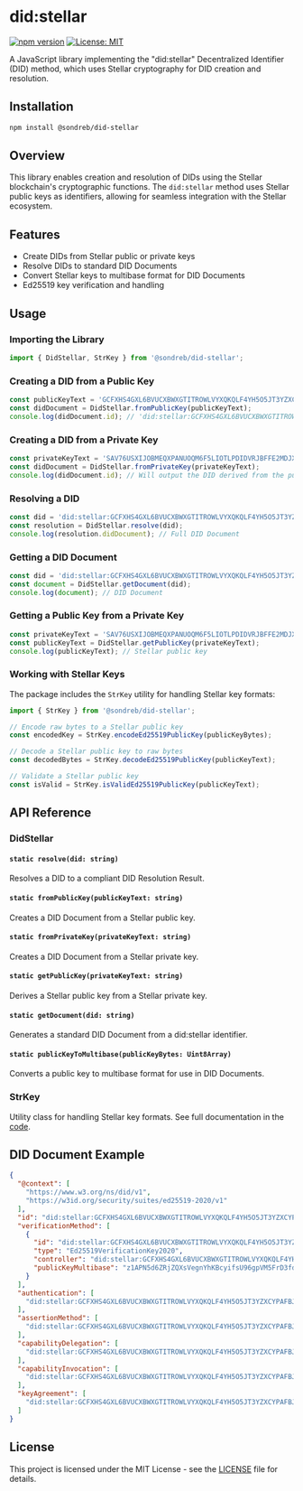 # did:stellar

[![npm version](https://badge.fury.io/js/%40sondreb%2Fdid-stellar.svg)](https://www.npmjs.com/package/@sondreb/did-stellar)
[![License: MIT](https://img.shields.io/badge/License-MIT-yellow.svg)](https://opensource.org/licenses/MIT)

A JavaScript library implementing the "did:stellar" Decentralized Identifier (DID) method, which uses Stellar cryptography for DID creation and resolution.

## Installation

```bash
npm install @sondreb/did-stellar
```

## Overview

This library enables creation and resolution of DIDs using the Stellar blockchain's cryptographic functions. The `did:stellar` method uses Stellar public keys as identifiers, allowing for seamless integration with the Stellar ecosystem.

## Features

- Create DIDs from Stellar public or private keys
- Resolve DIDs to standard DID Documents
- Convert Stellar keys to multibase format for DID Documents
- Ed25519 key verification and handling

## Usage

### Importing the Library

```javascript
import { DidStellar, StrKey } from '@sondreb/did-stellar';
```

### Creating a DID from a Public Key

```javascript
const publicKeyText = 'GCFXHS4GXL6BVUCXBWXGTITROWLVYXQKQLF4YH5O5JT3YZXCYPAFBJZB';
const didDocument = DidStellar.fromPublicKey(publicKeyText);
console.log(didDocument.id); // 'did:stellar:GCFXHS4GXL6BVUCXBWXGTITROWLVYXQKQLF4YH5O5JT3YZXCYPAFBJZB'
```

### Creating a DID from a Private Key

```javascript
const privateKeyText = 'SAV76USXIJOBMEQXPANUOQM6F5LIOTLPDIDVRJBFFE2MDJXG24TAPUU7';
const didDocument = DidStellar.fromPrivateKey(privateKeyText);
console.log(didDocument.id); // Will output the DID derived from the public key
```

### Resolving a DID

```javascript
const did = 'did:stellar:GCFXHS4GXL6BVUCXBWXGTITROWLVYXQKQLF4YH5O5JT3YZXCYPAFBJZB';
const resolution = DidStellar.resolve(did);
console.log(resolution.didDocument); // Full DID Document
```

### Getting a DID Document

```javascript
const did = 'did:stellar:GCFXHS4GXL6BVUCXBWXGTITROWLVYXQKQLF4YH5O5JT3YZXCYPAFBJZB';
const document = DidStellar.getDocument(did);
console.log(document); // DID Document
```

### Getting a Public Key from a Private Key

```javascript
const privateKeyText = 'SAV76USXIJOBMEQXPANUOQM6F5LIOTLPDIDVRJBFFE2MDJXG24TAPUU7';
const publicKeyText = DidStellar.getPublicKey(privateKeyText);
console.log(publicKeyText); // Stellar public key
```

### Working with Stellar Keys

The package includes the `StrKey` utility for handling Stellar key formats:

```javascript
import { StrKey } from '@sondreb/did-stellar';

// Encode raw bytes to a Stellar public key
const encodedKey = StrKey.encodeEd25519PublicKey(publicKeyBytes);

// Decode a Stellar public key to raw bytes
const decodedBytes = StrKey.decodeEd25519PublicKey(publicKeyText);

// Validate a Stellar public key
const isValid = StrKey.isValidEd25519PublicKey(publicKeyText);
```

## API Reference

### DidStellar

#### `static resolve(did: string)`

Resolves a DID to a compliant DID Resolution Result.

#### `static fromPublicKey(publicKeyText: string)`

Creates a DID Document from a Stellar public key.

#### `static fromPrivateKey(privateKeyText: string)`

Creates a DID Document from a Stellar private key.

#### `static getPublicKey(privateKeyText: string)`

Derives a Stellar public key from a Stellar private key.

#### `static getDocument(did: string)`

Generates a standard DID Document from a did:stellar identifier.

#### `static publicKeyToMultibase(publicKeyBytes: Uint8Array)`

Converts a public key to multibase format for use in DID Documents.

### StrKey

Utility class for handling Stellar key formats. See full documentation in the [code](./lib/StrKey.js).

## DID Document Example

```json
{
  "@context": [
    "https://www.w3.org/ns/did/v1",
    "https://w3id.org/security/suites/ed25519-2020/v1"
  ],
  "id": "did:stellar:GCFXHS4GXL6BVUCXBWXGTITROWLVYXQKQLF4YH5O5JT3YZXCYPAFBJZB",
  "verificationMethod": [
    {
      "id": "did:stellar:GCFXHS4GXL6BVUCXBWXGTITROWLVYXQKQLF4YH5O5JT3YZXCYPAFBJZB#0",
      "type": "Ed25519VerificationKey2020",
      "controller": "did:stellar:GCFXHS4GXL6BVUCXBWXGTITROWLVYXQKQLF4YH5O5JT3YZXCYPAFBJZB",
      "publicKeyMultibase": "z1APN5d6ZRjZQXsVegnYhKBcyifsU96gpVM5FrD3fdJLVd"
    }
  ],
  "authentication": [
    "did:stellar:GCFXHS4GXL6BVUCXBWXGTITROWLVYXQKQLF4YH5O5JT3YZXCYPAFBJZB#0"
  ],
  "assertionMethod": [
    "did:stellar:GCFXHS4GXL6BVUCXBWXGTITROWLVYXQKQLF4YH5O5JT3YZXCYPAFBJZB#0"
  ],
  "capabilityDelegation": [
    "did:stellar:GCFXHS4GXL6BVUCXBWXGTITROWLVYXQKQLF4YH5O5JT3YZXCYPAFBJZB#0"
  ],
  "capabilityInvocation": [
    "did:stellar:GCFXHS4GXL6BVUCXBWXGTITROWLVYXQKQLF4YH5O5JT3YZXCYPAFBJZB#0"
  ],
  "keyAgreement": [
    "did:stellar:GCFXHS4GXL6BVUCXBWXGTITROWLVYXQKQLF4YH5O5JT3YZXCYPAFBJZB#0"
  ]
}
```

## License

This project is licensed under the MIT License - see the [LICENSE](LICENSE) file for details.